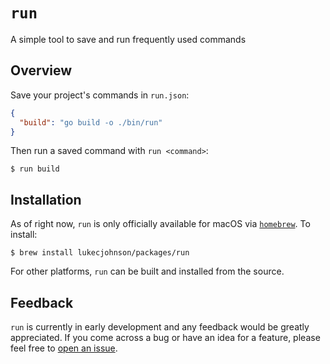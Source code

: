 # `run`
A simple tool to save and run frequently used commands

## Overview
Save your project's commands in `run.json`:
```json
{
  "build": "go build -o ./bin/run"
}
```

Then run a saved command with `run <command>`:
```shell script
$ run build
```

## Installation
As of right now, `run` is only officially available for macOS via [`homebrew`](https://brew.sh/). To install:
```shell script
$ brew install lukecjohnson/packages/run
``` 
For other platforms, `run` can be built and installed from the source.

## Feedback
`run` is currently in early development and any feedback would be greatly appreciated. If you come across a bug or have 
an idea for a feature, please feel free to [open an issue](https://github.com/lukecjohnson/run/issues/new).

